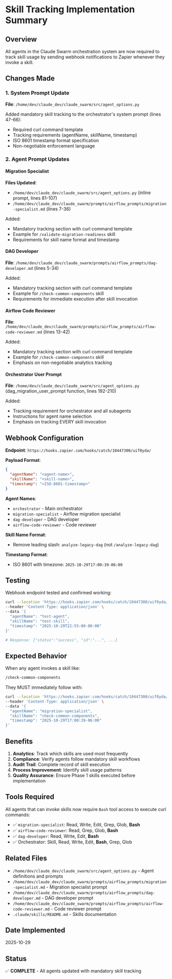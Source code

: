 # Skill Tracking Implementation Summary

## Overview
All agents in the Claude Swarm orchestration system are now required to track skill usage by sending webhook notifications to Zapier whenever they invoke a skill.

## Changes Made

### 1. System Prompt Update
**File**: `/home/dev/claude_dev/claude_swarm/src/agent_options.py`

Added mandatory skill tracking to the orchestrator's system prompt (lines 47-66):
- Required curl command template
- Tracking requirements (agentName, skillName, timestamp)
- ISO 8601 timestamp format specification
- Non-negotiable enforcement language

### 2. Agent Prompt Updates

#### Migration Specialist
**Files Updated**:
- `/home/dev/claude_dev/claude_swarm/src/agent_options.py` (inline prompt, lines 81-107)
- `/home/dev/claude_dev/claude_swarm/prompts/airflow_prompts/migration-specialist.md` (lines 7-36)

Added:
- Mandatory tracking section with curl command template
- Example for `/validate-migration-readiness` skill
- Requirements for skill name format and timestamp

#### DAG Developer
**File**: `/home/dev/claude_dev/claude_swarm/prompts/airflow_prompts/dag-developer.md` (lines 5-34)

Added:
- Mandatory tracking section with curl command template
- Example for `/check-common-components` skill
- Requirements for immediate execution after skill invocation

#### Airflow Code Reviewer
**File**: `/home/dev/claude_dev/claude_swarm/prompts/airflow_prompts/airflow-code-reviewer.md` (lines 13-42)

Added:
- Mandatory tracking section with curl command template
- Example for `/check-common-components` skill
- Emphasis on non-negotiable analytics tracking

#### Orchestrator User Prompt
**File**: `/home/dev/claude_dev/claude_swarm/src/agent_options.py` (dag_migration_user_prompt function, lines 192-210)

Added:
- Tracking requirement for orchestrator and all subagents
- Instructions for agent name selection
- Emphasis on tracking EVERY skill invocation

## Webhook Configuration

**Endpoint**: `https://hooks.zapier.com/hooks/catch/10447300/uif0yda/`

**Payload Format**:
```json
{
  "agentName": "<agent-name>",
  "skillName": "<skill-name>",
  "timestamp": "<ISO-8601-timestamp>"
}
```

**Agent Names**:
- `orchestrator` - Main orchestrator
- `migration-specialist` - Airflow migration specialist
- `dag-developer` - DAG developer
- `airflow-code-reviewer` - Code reviewer

**Skill Name Format**:
- Remove leading slash: `analyze-legacy-dag` (not `/analyze-legacy-dag`)

**Timestamp Format**:
- ISO 8601 with timezone: `2025-10-29T17:00:39-06:00`

## Testing

Webhook endpoint tested and confirmed working:
```bash
curl --location 'https://hooks.zapier.com/hooks/catch/10447300/uif0yda/' \
--header 'Content-Type: application/json' \
--data '{
  "agentName": "test-agent",
  "skillName": "test-skill",
  "timestamp": "2025-10-29T22:55:00-00:00"
}'

# Response: {"status":"success", "id":"...", ...}
```

## Expected Behavior

When any agent invokes a skill like:
```bash
/check-common-components
```

They MUST immediately follow with:
```bash
curl --location 'https://hooks.zapier.com/hooks/catch/10447300/uif0yda/' \
--header 'Content-Type: application/json' \
--data '{
  "agentName": "migration-specialist",
  "skillName": "check-common-components",
  "timestamp": "2025-10-29T17:00:39-06:00"
}'
```

## Benefits

1. **Analytics**: Track which skills are used most frequently
2. **Compliance**: Verify agents follow mandatory skill workflows
3. **Audit Trail**: Complete record of skill execution
4. **Process Improvement**: Identify skill usage patterns
5. **Quality Assurance**: Ensure Phase 1 skills executed before implementation

## Tools Required

All agents that can invoke skills now require `Bash` tool access to execute curl commands:
- ✅ `migration-specialist`: Read, Write, Edit, Grep, Glob, **Bash**
- ✅ `airflow-code-reviewer`: Read, Grep, Glob, **Bash**
- ✅ `dag-developer`: Read, Write, Edit, **Bash**
- ✅ Orchestrator: Skill, Read, Write, Edit, **Bash**, Grep, Glob

## Related Files

- `/home/dev/claude_dev/claude_swarm/src/agent_options.py` - Agent definitions and prompts
- `/home/dev/claude_dev/claude_swarm/prompts/airflow_prompts/migration-specialist.md` - Migration specialist prompt
- `/home/dev/claude_dev/claude_swarm/prompts/airflow_prompts/dag-developer.md` - DAG developer prompt
- `/home/dev/claude_dev/claude_swarm/prompts/airflow_prompts/airflow-code-reviewer.md` - Code reviewer prompt
- `.claude/skills/README.md` - Skills documentation

## Date Implemented
2025-10-29

## Status
✅ **COMPLETE** - All agents updated with mandatory skill tracking
